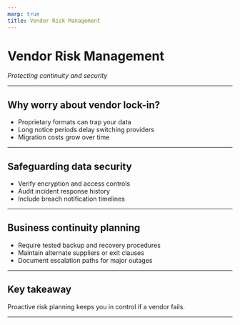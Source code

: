 ```yaml
---
marp: true
title: Vendor Risk Management
---
```


# Vendor Risk Management
*Protecting continuity and security*

---

## Why worry about vendor lock-in?
- Proprietary formats can trap your data
- Long notice periods delay switching providers
- Migration costs grow over time

---

## Safeguarding data security
- Verify encryption and access controls
- Audit incident response history
- Include breach notification timelines

---

## Business continuity planning
- Require tested backup and recovery procedures
- Maintain alternate suppliers or exit clauses
- Document escalation paths for major outages

---

## Key takeaway
Proactive risk planning keeps you in control if a vendor fails.

---
